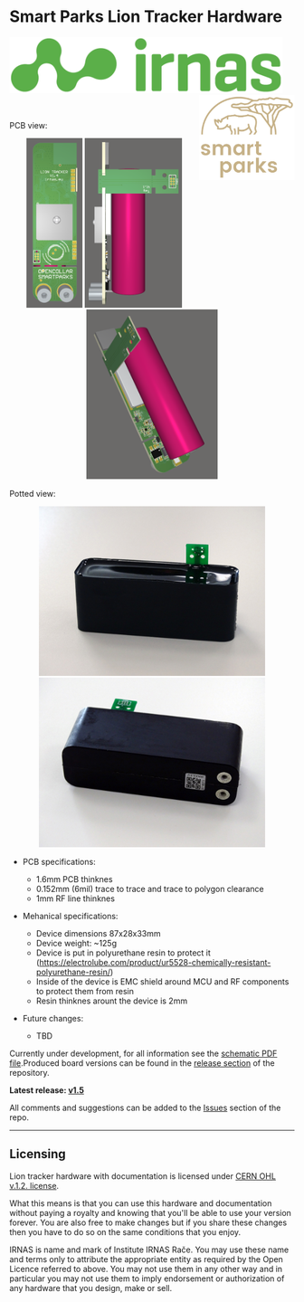 # Smart Parks Lion Tracker Hardware
<img src="https://github.com/IRNAS/smartparks-lion-tracker-mechanics/blob/master/logo/irnas-logo.png" height="100"> <img src="https://github.com/IRNAS/smartparks-lion-tracker-mechanics/blob/master/logo/smartparks-logo.png" height="150" align="right">

<br>

PCB view:
<p align="center">
<img src="https://github.com/IRNAS/smartparks-lion-tracker-hardware/blob/master/04_OUTPUT_FILES/Lion_1.png" height="300">			<img src="https://github.com/IRNAS/smartparks-lion-tracker-hardware/blob/master/04_OUTPUT_FILES/Lion_2.png" height="300">				<img src="https://github.com/IRNAS/smartparks-lion-tracker-hardware/blob/master/04_OUTPUT_FILES/Lion_4.png" height="300">
</p>

Potted view:
<p align="center">
<img src="https://github.com/IRNAS/smartparks-lion-tracker-hardware/blob/master/04_OUTPUT_FILES/Lion_potted_1.JPG" height="300">			<img src="https://github.com/IRNAS/smartparks-lion-tracker-hardware/blob/master/04_OUTPUT_FILES/Lion_potted_2.JPG" height="300">
</p>

- PCB specifications:
	- 1.6mm PCB thinknes
	- 0.152mm (6mil) trace to trace and trace to polygon clearance
	- 1mm RF line thinknes

- Mehanical specifications:
	- Device dimensions 87x28x33mm
	- Device weight: ~125g
	- Device is put in polyurethane resin to protect it (https://electrolube.com/product/ur5528-chemically-resistant-polyurethane-resin/)
	- Inside of the device is EMC shield around MCU and RF components to protect them from resin
	- Resin thinknes arount the device is 2mm

- Future changes:
	- TBD

Currently under development, for all information see the [schematic PDF file](https://github.com/IRNAS/smartparks-lion-tracker-hardware/blob/master/06_RELEASE/V1.3/Lion_Tracker_V1.3_SCHEMATICS/Lion_Tracker_V1.3_SCHEMATICS.PDF).Produced board versions can be found in the [release section](https://github.com/IRNAS/smartparks-lion-tracker-hardware/releases) of the repository.

**Latest release: [v1.5](https://github.com/IRNAS/smartparks-lion-tracker-hardware)**


All comments and suggestions can be added to the [Issues](https://github.com/IRNAS/smartparks-lion-tracker-hardware/issues) section of the repo.

---

## Licensing

Lion tracker hardware with documentation is licensed under [CERN OHL v.1.2. license](https://www.ohwr.org/licenses/cern-ohl/license_versions/v1.2).

What this means is that you can use this hardware and documentation without paying a royalty and knowing that you'll be able to use your version forever. You are also free to make changes but if you share these changes then you have to do so on the same conditions that you enjoy.

IRNAS is name and mark of Institute IRNAS Rače. You may use these name and terms only to attribute the appropriate entity as required by the Open Licence referred to above. You may not use them in any other way and in particular you may not use them to imply endorsement or authorization of any hardware that you design, make or sell.
